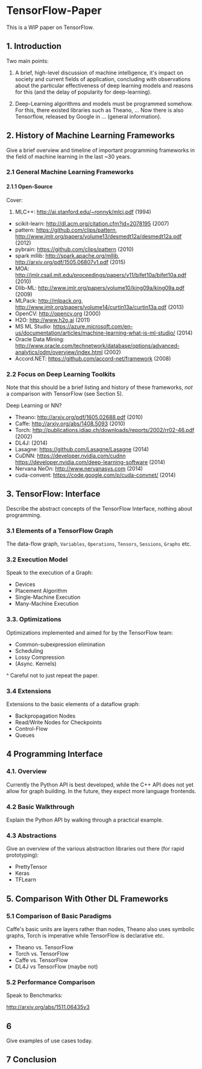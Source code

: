 # TensorFlow-Paper

This is a WIP paper on TensorFlow.

## 1. Introduction

Two main points:

1. A brief, high-level discussion of machine intelligence, it's impact on
   society and current fields of application, concluding with observations about
   the particular effectiveness of deep learning models and reasons for this
   (and the delay of popularity for deep-learning).

2. Deep-Learning algorithms and models must be programmed somehow. For this,
   there existed libraries such as Theano, ... Now there is also Tensorflow,
   released by Google in ... (general information).

## 2. History of Machine Learning Frameworks

Give a brief overview and timeline of important programming frameworks in the
field of machine learning in the last ~30 years.

### 2.1 General Machine Learning Frameworks

#### 2.1.1 Open-Source

Cover:

1. MLC++: http://ai.stanford.edu/~ronnyk/mlcj.pdf (1994)
* scikit-learn: http://dl.acm.org/citation.cfm?id=2078195 (2007)
* pattern: https://github.com/clips/pattern,
  http://www.jmlr.org/papers/volume13/desmedt12a/desmedt12a.pdf (2012)
* pybrain: https://github.com/clips/pattern (2010)
* spark mllib: http://spark.apache.org/mllib,
  http://arxiv.org/pdf/1505.06807v1.pdf (2015)
* MOA: http://jmlr.csail.mit.edu/proceedings/papers/v11/bifet10a/bifet10a.pdf (2010)
* Dlib-ML: http://www.jmlr.org/papers/volume10/king09a/king09a.pdf (2009)
* MLPack: http://mlpack.org,
  http://www.jmlr.org/papers/volume14/curtin13a/curtin13a.pdf (2013)
* OpenCV: http://opencv.org (2000)
* H2O: http://www.h2o.ai (2011)
* MS ML Studio:
  https://azure.microsoft.com/en-us/documentation/articles/machine-learning-what-is-ml-studio/ (2014)
* Oracle Data Mining:
  http://www.oracle.com/technetwork/database/options/advanced-analytics/odm/overview/index.html (2002)
* Accord.NET: https://github.com/accord-net/framework (2008)

### 2.2 Focus on Deep Learning Toolkits

Note that this should be a brief listing and history of these frameworks,
*not* a comparison with TensorFlow (see Section 5).

Deep Learning or NN?

* Theano: http://arxiv.org/pdf/1605.02688.pdf (2010)
* Caffe: http://arxiv.org/abs/1408.5093 (2010)
* Torch: http://publications.idiap.ch/downloads/reports/2002/rr02-46.pdf (2002)
* DL4J: (2014)
* Lasagne: https://github.com/Lasagne/Lasagne (2014)
* CuDNN: https://developer.nvidia.com/cudnn
  https://developer.nvidia.com/deep-learning-software (2014)
* Nervana NeOn: http://www.nervanasys.com (2014)
* cuda-convent: https://code.google.com/p/cuda-convnet/ (2014)

## 3. TensorFlow: Interface

Describe the abstract concepts of the TensorFlow Interface, nothing about programming.

### 3.1 Elements of a TensorFlow Graph

The data-flow graph, `Variables`, `Operations`, `Tensors`, `Sessions`, `Graphs` etc.

### 3.2 Execution Model

Speak to the execution of a Graph:

* Devices
* Placement Algorithm
* Single-Machine Execution
* Many-Machine Execution

### 3.3. Optimizations

Optimizations implemented and aimed for by the TensorFlow team:

* Common-subexpression elimination
* Scheduling
* Lossy Compression
* (Async. Kernels)

^ Careful not to just repeat the paper.

### 3.4 Extensions

Extensions to the basic elements of a dataflow graph:

* Backpropagation Nodes
* Read/Write Nodes for Checkpoints
* Control-Flow
* Queues

## 4 Programming Interface

### 4.1. Overview

Currently the Python API is best developed, while the C++ API does not yet allow
for graph building. In the future, they expect more language frontends.

### 4.2 Basic Walkthrough

Explain the Python API by walking through a practical example.

### 4.3 Abstractions

Give an overview of the various abstraction libraries out there (for rapid
prototyping):

* PrettyTensor
* Keras
* TFLearn

## 5. Comparison With Other DL Frameworks

### 5.1 Comparison of Basic Paradigms

Caffe's basic units are layers rather than nodes, Theano also uses symbolic
graphs, Torch is imperative while TensorFlow is declarative etc.

* Theano vs. TensorFlow
* Torch vs. TensorFlow
* Caffe vs. TensorFlow
* DL4J vs TensorFlow (maybe not)

### 5.2 Performance Comparison

Speak to Benchmarks:

http://arxiv.org/abs/1511.06435v3

## 6

Give examples of use cases today.

## 7 Conclusion

